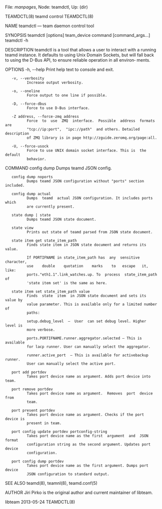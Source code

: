 File: *manpages*,  Node: teamdctl,  Up: (dir)

TEAMDCTL(8)                      teamd control                     TEAMDCTL(8)



NAME
       teamdctl — team daemon control tool

SYNOPSIS
       teamdctl [options] team_device command [command_args...]
       teamdctl -h

DESCRIPTION
       teamdctl  is a tool that allows a user to interact with a running teamd
       instance.  It defaults to using Unix Domain Sockets, but will fall back
       to  using  the  D-Bus API, to ensure reliable operation in all environ‐
       ments.

OPTIONS
       -h, --help
              Print help text to console and exit.

       -v, --verbosity
              Increase output verbosity.

       -o, --oneline
              Force output to one line if possible.

       -D, --force-dbus
              Force to use D-Bus interface.

       -Z address, --force-zmq address
              Force  to  use  ZMQ  interface.  Possible  address  formats  are
              "tcp://ip:port",  "ipc://path"  and others. Detailed description
              of ZMQ library is in page http://zguide.zeromq.org/page:all.

       -U, --force-usock
              Force to use UNIX domain socket interface. This is  the  default
              behavior.

COMMAND
       config dump
              Dumps teamd JSON config.

       config dump noports
              Dumps teamd JSON configuration without "ports" section included.

       config dump actual
              Dumps  teamd  actual JSON configuration. It includes ports which
              are currently present.

       state dump | state
              Dumps teamd JSON state document.

       state view
              Prints out state of teamd parsed from JSON state document.

       state item get state_item_path
              Finds state item in JSON state document and returns its value.

              If PORTIFNAME in state_item_path has  any  sensitive  character,
              use    double    quotation    marks    to   escape   it,   like:
              ports."eth1.1".link_watches.up. To  process  state_item_path  of
              'state item set' is the same as here.

       state item set state_item_path value
              Finds  state  item  in JSON state document and sets its value by
              value parameter. This is available only for a limited number  of
              paths:

              setup.debug_level  —  User  can set debug level. Higher level is
              more verbose.

              ports.PORTIFNAME.runner.aggregator.selected — This is  available
              for lacp runner. User can manually select the aggregator.

              runner.active_port  — This is available for activebackup runner.
              User can manually select the active port.

       port add portdev
              Takes port device name as argument. Adds port device into team.

       port remove portdev
              Takes port device name as argument.  Removes  port  device  from
              team.

       port present portdev
              Takes port device name as argument. Checks if the port device is
              present in team.

       port config update portdev portconfig-string
              Takes port device name as the first  argument  and  JSON  format
              configuration string as the second argument. Updates port device
              configuration.

       port config dump portdev
              Takes port device name as the first argument. Dumps port  device
              JSON configuration to standard output.

SEE ALSO
       teamd(8), teamnl(8), teamd.conf(5)

AUTHOR
       Jiri Pirko is the original author and current maintainer of libteam.



libteam                           2013-05-24                       TEAMDCTL(8)
